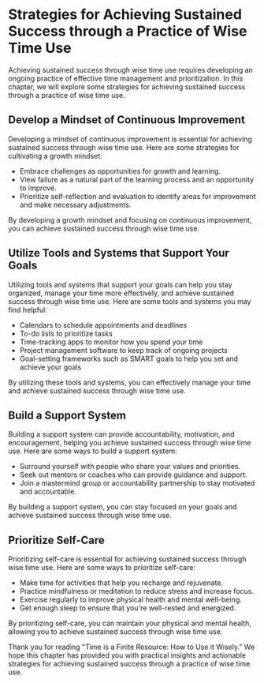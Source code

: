 # Strategies for Achieving Sustained Success through a Practice of Wise Time Use

Achieving sustained success through wise time use requires developing an ongoing practice of effective time management and prioritization. In this chapter, we will explore some strategies for achieving sustained success through a practice of wise time use.

Develop a Mindset of Continuous Improvement
-------------------------------------------

Developing a mindset of continuous improvement is essential for achieving sustained success through wise time use. Here are some strategies for cultivating a growth mindset:

* Embrace challenges as opportunities for growth and learning.
* View failure as a natural part of the learning process and an opportunity to improve.
* Prioritize self-reflection and evaluation to identify areas for improvement and make necessary adjustments.

By developing a growth mindset and focusing on continuous improvement, you can achieve sustained success through wise time use.

Utilize Tools and Systems that Support Your Goals
-------------------------------------------------

Utilizing tools and systems that support your goals can help you stay organized, manage your time more effectively, and achieve sustained success through wise time use. Here are some tools and systems you may find helpful:

* Calendars to schedule appointments and deadlines
* To-do lists to prioritize tasks
* Time-tracking apps to monitor how you spend your time
* Project management software to keep track of ongoing projects
* Goal-setting frameworks such as SMART goals to help you set and achieve your goals

By utilizing these tools and systems, you can effectively manage your time and achieve sustained success through wise time use.

Build a Support System
----------------------

Building a support system can provide accountability, motivation, and encouragement, helping you achieve sustained success through wise time use. Here are some ways to build a support system:

* Surround yourself with people who share your values and priorities.
* Seek out mentors or coaches who can provide guidance and support.
* Join a mastermind group or accountability partnership to stay motivated and accountable.

By building a support system, you can stay focused on your goals and achieve sustained success through wise time use.

Prioritize Self-Care
--------------------

Prioritizing self-care is essential for achieving sustained success through wise time use. Here are some ways to prioritize self-care:

* Make time for activities that help you recharge and rejuvenate.
* Practice mindfulness or meditation to reduce stress and increase focus.
* Exercise regularly to improve physical health and mental well-being.
* Get enough sleep to ensure that you're well-rested and energized.

By prioritizing self-care, you can maintain your physical and mental health, allowing you to achieve sustained success through wise time use.

Thank you for reading "Time is a Finite Resource: How to Use it Wisely." We hope this chapter has provided you with practical insights and actionable strategies for achieving sustained success through a practice of wise time use.
